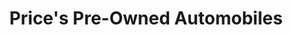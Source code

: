 ---
title: "Price's Pre-Owned Automobiles"
url: /raleigh/prices-pre-owned-automobiles/
shop: Autohaus
---